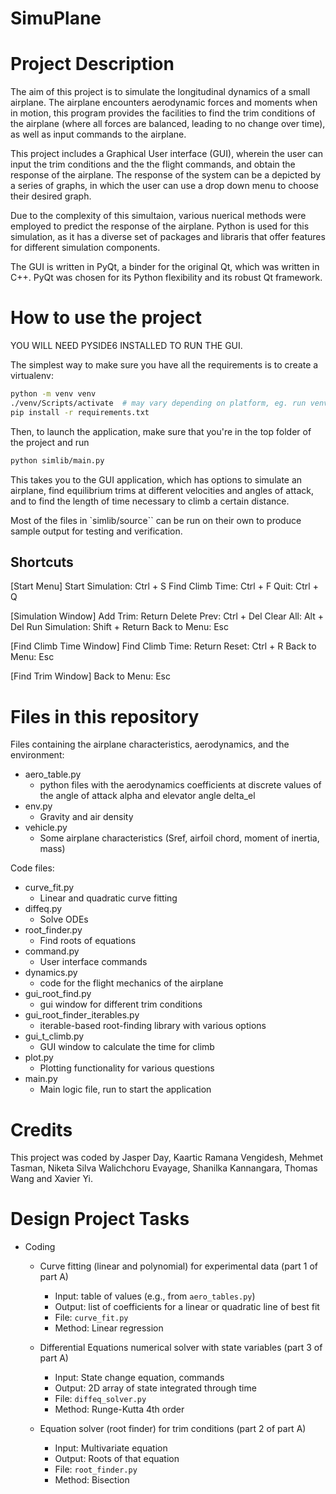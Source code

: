 # SimuPlane

# Project Description
The aim of this project is to simulate the longitudinal dynamics of a small airplane. The airplane encounters aerodynamic forces and moments when in motion, this program provides the facilities to find the trim conditions of the airplane (where all forces are balanced, leading to no change over time), as well as  input commands to the airplane.

This project includes a Graphical User interface (GUI), wherein the user can input the trim conditions and the the flight commands, and obtain the response of the airplane. The response of the system can be a depicted by a series of graphs, in which the user can use a drop down menu to choose their desired graph.

Due to the complexity of this simultaion, various nuerical methods were employed to predict the response of the airplane. Python is used for this simulation, as it has a diverse set of packages and libraris that offer features for different simulation components.  

The GUI is written in PyQt, a binder for the original Qt, which was written in C++. PyQt was chosen for its Python flexibility and its robust Qt framework.

# How to use the project

YOU WILL NEED PYSIDE6 INSTALLED TO RUN THE GUI.

The simplest way to make sure you have all the requirements is to create a virtualenv:

```sh
python -m venv venv
./venv/Scripts/activate  # may vary depending on platform, eg. run venv/bin/activate.sh on linux
pip install -r requirements.txt
```

Then, to launch the application, make sure that you're in the top folder of the project and run

```sh
python simlib/main.py
```

This takes you to the GUI application, which has options to simulate an airplane, find equilibrium trims at different velocities and angles of attack, and to find the length of time necessary to climb a certain distance.

Most of the files in `simlib/source`` can be run on their own to produce sample output for testing and verification.

## Shortcuts 
[Start Menu]
Start Simulation: Ctrl + S
Find Climb Time: Ctrl + F
Quit: Ctrl + Q

[Simulation Window]
Add Trim: Return
Delete Prev: Ctrl + Del
Clear All: Alt + Del
Run Simulation: Shift + Return
Back to Menu: Esc

[Find Climb Time Window]
Find Climb Time: Return
Reset: Ctrl + R
Back to Menu: Esc

[Find Trim Window]
Back to Menu: Esc

# Files in this repository

Files containing the airplane characteristics, aerodynamics, and the environment:
- aero_table.py
    - python files with the aerodynamics coefficients at discrete values of the angle of attack alpha and elevator angle delta_el
- env.py
    - Gravity and air density
- vehicle.py
    - Some airplane characteristics (Sref, airfoil chord, moment of inertia, mass) 

Code files:
- curve_fit.py
    - Linear and quadratic curve fitting
- diffeq.py
    - Solve ODEs
- root_finder.py
    - Find roots of equations
- command.py
    - User interface commands
- dynamics.py
    - code for the flight mechanics of the airplane
- gui_root_find.py
    - gui window for different trim conditions
- gui_root_finder_iterables.py
    - iterable-based root-finding library with various options
- gui_t_climb.py
    - GUI window to calculate the time for climb
- plot.py
    - Plotting functionality for various questions
- main.py
    - Main logic file, run to start the application




# Credits
This project was coded by Jasper Day, Kaartic Ramana Vengidesh, Mehmet Tasman, Niketa Silva Walichchoru Evayage, Shanilka Kannangara, Thomas Wang and Xavier Yi.
# Design Project Tasks

- Coding
    - Curve fitting (linear and polynomial) for experimental data (part 1 of part A)
        - Input: table of values (e.g., from `aero_tables.py`)
        - Output: list of coefficients for a linear or quadratic line of best fit
        - File: `curve_fit.py`
        - Method: Linear regression

    - Differential Equations numerical solver with state variables (part 3 of part A)
        - Input: State change equation, commands
        - Output: 2D array of state integrated through time
        - File: `diffeq_solver.py`
        - Method: Runge-Kutta 4th order

    - Equation solver (root finder) for trim conditions (part 2 of part A)
        - Input: Multivariate equation
        - Output: Roots of that equation
        - File: `root_finder.py`
        - Method: Bisection
